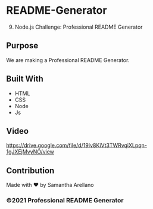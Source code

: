 # README-Generator
9. Node.js Challenge: Professional README Generator

## Purpose
We are making a Professional README Generator.

## Built With
* HTML
* CSS
* Node
* Js

## Video
https://drive.google.com/file/d/19Iv8KiVt3TWRvqiXLpqn-1gJXEjMvyNO/view

## Contribution
Made with ❤️ by Samantha Arellano

### ©️2021 Professional README Generator
